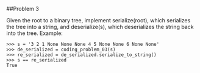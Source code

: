 ##Problem 3

Given the root to a binary tree, implement serialize(root), which serializes the tree
into a string, and deserialize(s), which deserializes the string back into the tree.
Example:

    >>> s = '3 2 1 None None None 4 5 None None 6 None None'
    >>> de_serialized = coding_problem_03(s)
    >>> re_serialized = de_serialized.serialize_to_string()
    >>> s == re_serialized
    True